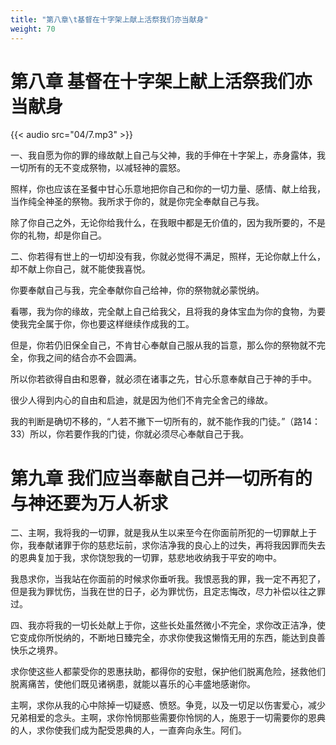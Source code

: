 ```yaml
---
title: "第八章\t基督在十字架上献上活祭我们亦当献身"
weight: 70
---
```

# 第八章	基督在十字架上献上活祭我们亦当献身

{{< audio src="04/7.mp3" >}}

一、我自愿为你的罪的缘故献上自己与父神，我的手伸在十字架上，赤身露体，我一切所有的无不变成祭物，以减轻神的震怒。

照样，你也应该在圣餐中甘心乐意地把你自己和你的一切力量、感情、献上给我，当作纯全神圣的祭物。我所求于你的，就是你完全奉献自己与我。

除了你自己之外，无论你给我什么，在我眼中都是无价值的，因为我所要的，不是你的礼物，却是你自己。

二、你若得有世上的一切却没有我，你就必觉得不满足，照样，无论你献上什么，却不献上你自己，就不能使我喜悦。

你要奉献自己与我，完全奉献你自己给神，你的祭物就必蒙悦纳。

看哪，我为你的缘故，完全献上自己给我父，且将我的身体宝血为你的食物，为要使我完全属于你，你也要这样继续作成我的工。

但是，你若仍旧保全自己，不肯甘心奉献自己服从我的旨意，那么你的祭物就不完全，你我之间的结合亦不会圆满。

所以你若欲得自由和恩眷，就必须在诸事之先，甘心乐意奉献自己于神的手中。

很少人得到内心的自由和启迪，就是因为他们不肯完全舍己的缘故。

我的判断是确切不移的，“人若不撇下一切所有的，就不能作我的门徒。”（路14：33）所以，你若要作我的门徒，你就必须尽心奉献自己于我。

# 第九章	我们应当奉献自己并一切所有的与神还要为万人祈求

二、主啊，我将我的一切罪，就是我从生以来至今在你面前所犯的一切罪献上于你，我奉献诸罪于你的慈悲坛前，求你洁净我的良心上的过失，再将我因罪而失去的恩典复加于我，求你饶恕我的一切罪，慈悲地收纳我于平安的吻中。

我恳求你，当我站在你面前的时候求你垂听我。我恨恶我的罪，我一定不再犯了，但是我为罪忧伤，当我在世的日子，必为罪忧伤，且定志悔改，尽力补偿以往之罪过。

四、我亦将我的一切长处献上于你，这些长处虽然微小不完全，求你改正洁净，使它变成你所悦纳的，不断地日臻完全，亦求你使我这懒惰无用的东西，能达到良善快乐之境界。

求你使这些人都蒙受你的恩惠扶助，都得你的安慰，保护他们脱离危险，拯救他们脱离痛苦，使他们既见诸祸患，就能以喜乐的心丰盛地感谢你。

主啊，求你从我的心中除掉一切疑惑、愤怒。争竞，以及一切足以伤害爱心，减少兄弟相爱的念头。主啊，求你怜悯那些需要你怜悯的人，施恩于一切需要你的恩典的人，求你使我们成为配受恩典的人，一直奔向永生。阿们。
